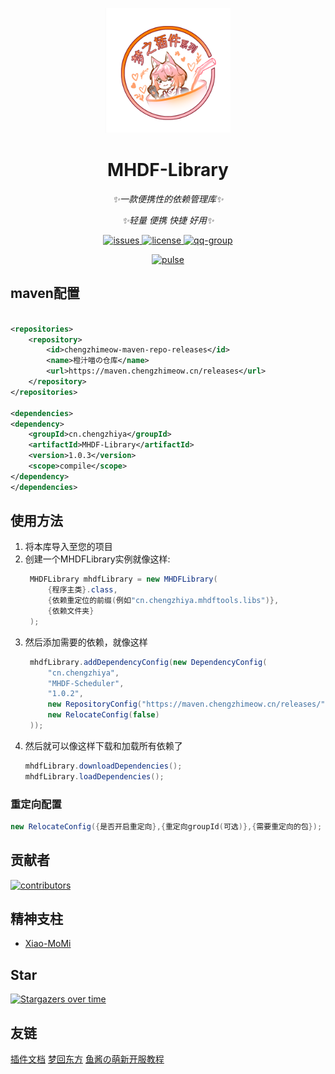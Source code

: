 <p align="center">
   <img src="./Logo.png" width="200px" height="200px" alt="MHDF-Library">
</p>

<div align="center">

# MHDF-Library

_✨一款便携性的依赖管理库✨_

_✨轻量 便携 快捷 好用✨_

</div>

<p align="center">
    <a href="https://github.com/ChengZhiMeow/MHDF-Library/issues">
        <img src="https://img.shields.io/github/issues/ChengZhiMeow/MHDF-Library?style=flat-square" alt="issues">
    </a>
    <a href="https://github.com/ChengZhiMeow/MHDF-Library/blob/main/LICENSE">
        <img src="https://img.shields.io/github/license/ChengZhiMeow/MHDF-Library?style=flat-square" alt="license">
    </a>
    <a href="https://qm.qq.com/cgi-bin/qm/qr?k=yFohqtqdDeXfdPvSLY81_3dzkcjc_-Uf&jump_from=webapi&authKey=ZxYDhb/PqczeWIYXE9IUEeuSAtFyxjYUrTgwUJu74FvOcGcJgTvo/vXAUzkHBO2Q">
        <img src="https://img.shields.io/badge/QQ群-941867965-brightgreen?style=flat-square" alt="qq-group">
    </a>
</p>

<div align="center">
    <a href="https://github.com/ChengZhiMeow/MHDF-Library/pulse">
        <img src="https://repobeats.axiom.co/api/embed/e58f3e1358766291db33ba451d3e90be99811f4f.svg" alt="pulse">
    </a>
</div>

## maven配置

```xml

<repositories>
    <repository>
        <id>chengzhimeow-maven-repo-releases</id>
        <name>橙汁喵の仓库</name>
        <url>https://maven.chengzhimeow.cn/releases</url>
    </repository>
</repositories>

<dependencies>
<dependency>
    <groupId>cn.chengzhiya</groupId>
    <artifactId>MHDF-Library</artifactId>
    <version>1.0.3</version>
    <scope>compile</scope>
</dependency>
</dependencies>
```

## 使用方法

1. 将本库导入至您的项目
2. 创建一个MHDFLibrary实例就像这样:
   ```java
    MHDFLibrary mhdfLibrary = new MHDFLibrary(
        {程序主类}.class,
        {依赖重定位的前缀(例如"cn.chengzhiya.mhdftools.libs")},
        {依赖文件夹}
    );
   ```
3. 然后添加需要的依赖，就像这样
   ```java
    mhdfLibrary.addDependencyConfig(new DependencyConfig(
        "cn.chengzhiya",
        "MHDF-Scheduler",
        "1.0.2",
        new RepositoryConfig("https://maven.chengzhimeow.cn/releases/"),
        new RelocateConfig(false)
    ));
   ```
4. 然后就可以像这样下载和加载所有依赖了
   ```java
   mhdfLibrary.downloadDependencies();
   mhdfLibrary.loadDependencies();
   ```

### 重定向配置

```java
new RelocateConfig({是否开启重定向},{重定向groupId(可选)},{需要重定向的包});
```

## 贡献者

<a href="https://github.com/ChengZhiMeow/MHDF-Library/graphs/contributors">
  <img src="https://stg.contrib.rocks/image?repo=ChengZhiMeow/MHDF-Library" alt="contributors"/>
</a>

## 精神支柱

- [Xiao-MoMi](https://github.com/Xiao-MoMi)

## Star

[![Stargazers over time](https://starchart.cc/ChengZhiMeow/MHDF-Library.svg?variant=adaptive)](https://starchart.cc/ChengZhiMeow/MHDF-Library)

## 友链

<div>
    <a href="https://plugin.mhdf.cn/">插件文档</a>
    <a href="https://www.mhdf.cn/">梦回东方</a>
    <a href="https://www.yuque.com/xiaoyutang-ayhvn/rnr4ym/">鱼酱の萌新开服教程</a>
</div>

